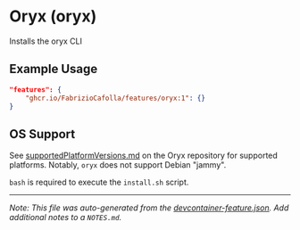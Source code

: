 
# Oryx (oryx)

Installs the oryx CLI

## Example Usage

```json
"features": {
    "ghcr.io/FabrizioCafolla/features/oryx:1": {}
}
```





## OS Support

See [supportedPlatformVersions.md](https://github.com/microsoft/Oryx/blob/main/doc/supportedPlatformVersions.md) on the Oryx repository for supported platforms.  Notably, `oryx` does not support Debian "jammy".

`bash` is required to execute the `install.sh` script.


---

_Note: This file was auto-generated from the [devcontainer-feature.json](https://github.com/FabrizioCafolla/features/blob/main/src/oryx/devcontainer-feature.json).  Add additional notes to a `NOTES.md`._
